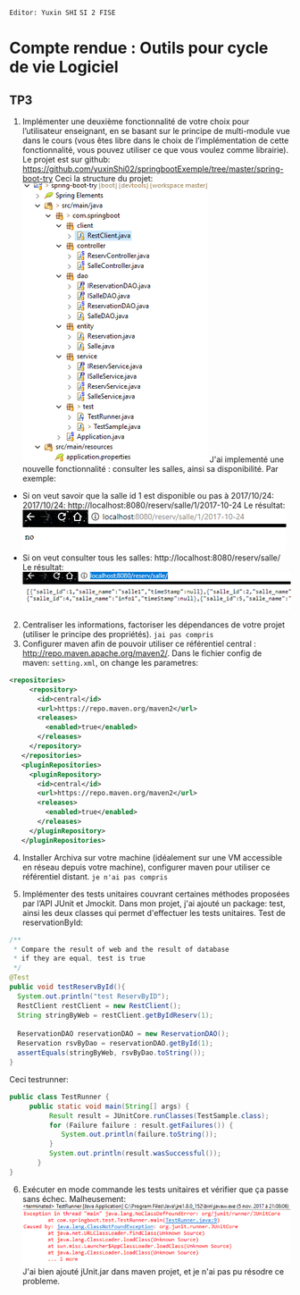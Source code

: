 `Editor: Yuxin SHI`
`SI 2 FISE`
# Compte rendue : Outils pour cycle de vie Logiciel
## TP3
1. Implémenter une deuxième fonctionnalité de votre choix pour l’utilisateur enseignant, en se basant sur le principe de multi-module vue dans le cours (vous êtes libre dans le choix de l’implémentation de cette fonctionnalité, vous pouvez utiliser ce que vous voulez comme librairie).
Le projet est sur github:
https://github.com/yuxinShi02/springbootExemple/tree/master/spring-boot-try
Ceci la structure du projet:
![](structure.PNG)
J'ai implementé une nouvelle fonctionnalité : consulter les salles, ainsi sa disponibilité.
Par exemple:
  - Si on veut savoir que la salle id 1 est disponible ou pas à 2017/10/24: 2017/10/24:
  http://localhost:8080/reserv/salle/1/2017-10-24
  Le résultat:
  ![](repDispo.PNG)
  - Si on veut consulter tous les salles:
  http://localhost:8080/reserv/salle/
  Le résultat:
  ![](repAllSalle.PNG)
2. Centraliser les informations, factoriser les dépendances de votre projet (utiliser le principe des propriétés).
`jai pas compris`
3. Configurer maven afin de pouvoir utiliser ce référentiel central : http://repo.maven.apache.org/maven2/.
Dans le fichier config de maven: `setting.xml`, on change les parametres:
```xml
<repositories>
     <repository>
       <id>central</id>
       <url>https://repo.maven.org/maven2</url>
       <releases>
         <enabled>true</enabled>
       </releases>
     </repository>
   </repositories>
   <pluginRepositories>
     <pluginRepository>
       <id>central</id>
       <url>https://repo.maven.org/maven2</url>
       <releases>
         <enabled>true</enabled>
       </releases>
     </pluginRepository>
   </pluginRepositories>
```
4. Installer Archiva sur votre machine (idéalement sur une VM accessible en réseau depuis votre machine), configurer maven pour utiliser ce référentiel distant.
`je n'ai pas compris`

5. Implémenter des tests unitaires couvrant certaines méthodes proposées par l’API JUnit et Jmockit.
Dans mon projet, j'ai ajouté un package: test, ainsi les deux classes qui permet d'effectuer les tests unitaires.
Test de reservationById:
```java
/**
 * Compare the result of web and the result of database
 * if they are equal, test is true
 */
@Test
public void testReservById(){
  System.out.println("test ReservByID");
  RestClient restClient = new RestClient();
  String stringByWeb = restClient.getByIdReserv(1);

  ReservationDAO reservationDAO = new ReservationDAO();
  Reservation rsvByDao = reservationDAO.getById(1);
  assertEquals(stringByWeb, rsvByDao.toString());
}
```
Ceci testrunner:
```java
public class TestRunner {
	 public static void main(String[] args) {
	      Result result = JUnitCore.runClasses(TestSample.class);
	      for (Failure failure : result.getFailures()) {
	         System.out.println(failure.toString());
	      }
	      System.out.println(result.wasSuccessful());
	   }
}
```
6. Exécuter en mode commande les tests unitaires et vérifier que ça passe sans échec.
Malheusement:
![](errorjUnit.PNG)
J'ai bien ajouté jUnit.jar dans maven projet, et je n'ai pas pu résodre ce probleme.
